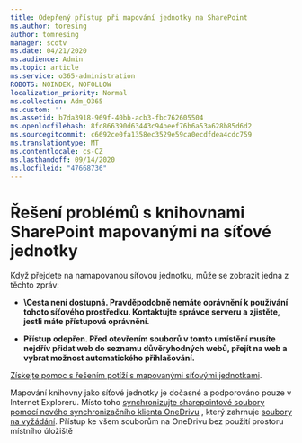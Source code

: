 ```yaml
---
title: Odepřený přístup při mapování jednotky na SharePoint
ms.author: toresing
author: tomresing
manager: scotv
ms.date: 04/21/2020
ms.audience: Admin
ms.topic: article
ms.service: o365-administration
ROBOTS: NOINDEX, NOFOLLOW
localization_priority: Normal
ms.collection: Adm_O365
ms.custom: ''
ms.assetid: b7da3918-969f-40bb-acb3-fbc762605504
ms.openlocfilehash: 8fc866390d63443c94beef76b6a53a628b85d6d2
ms.sourcegitcommit: c6692ce0fa1358ec3529e59ca0ecdfdea4cdc759
ms.translationtype: MT
ms.contentlocale: cs-CZ
ms.lasthandoff: 09/14/2020
ms.locfileid: "47668736"
---
```

# <a name="fix-problems-with-sharepoint-libraries-mapped-to-network-drives"></a>Řešení problémů s knihovnami SharePoint mapovanými na síťové jednotky

Když přejdete na namapovanou síťovou jednotku, může se zobrazit jedna z těchto zpráv:
  
- **\\Cesta není dostupná. Pravděpodobně nemáte oprávnění k používání tohoto síťového prostředku. Kontaktujte správce serveru a zjistěte, jestli máte přístupová oprávnění.**

- **Přístup odepřen. Před otevřením souborů v tomto umístění musíte nejdřív přidat web do seznamu důvěryhodných webů, přejít na web a vybrat možnost automatického přihlašování.**

[Získejte pomoc s řešením potíží s mapovanými síťovými jednotkami](https://docs.microsoft.com/sharepoint/support/administration/troubleshoot-mapped-network-drives).
  
Mapování knihovny jako síťové jednotky je dočasné a podporováno pouze v Internet Exploreru. Místo toho [synchronizujte sharepointové soubory pomocí nového synchronizačního klienta OneDrivu](https://support.office.com/article/6de9ede8-5b6e-4503-80b2-6190f3354a88.aspx) , který zahrnuje [soubory na vyžádání](https://support.office.com/article/0e6860d3-d9f3-4971-b321-7092438fb38e.aspx). Přístup ke všem souborům na OneDrivu bez použití prostoru místního úložiště
  